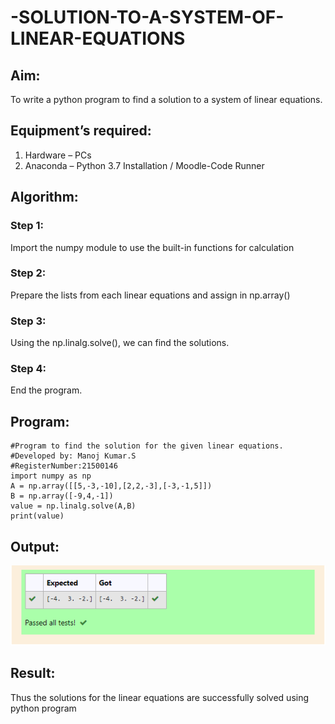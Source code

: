 # -SOLUTION-TO-A-SYSTEM-OF-LINEAR-EQUATIONS
## Aim:
To write a python program to find a solution to a system of linear equations.
## Equipment’s required:
1. 	Hardware – PCs
2. 	Anaconda – Python 3.7 Installation / Moodle-Code Runner
## Algorithm:
### Step 1: 
Import the numpy module to use the built-in functions for calculation
### Step 2: 
Prepare the lists from each linear equations and assign in np.array()
### Step 3: 
Using the np.linalg.solve(), we can find the solutions.
### Step 4: 
End the program.
## Program:
```
#Program to find the solution for the given linear equations.
#Developed by: Manoj Kumar.S
#RegisterNumber:21500146
import numpy as np
A = np.array([[5,-3,-10],[2,2,-3],[-3,-1,5]])
B = np.array([-9,4,-1])
value = np.linalg.solve(A,B)
print(value)
```

## Output:
![LINEAR EQUATIONS](./lqpic.png)
## Result: 
Thus the solutions for the linear equations are successfully solved using python program

